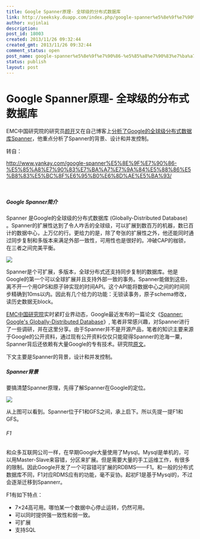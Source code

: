 ```yaml
---
title: Google Spanner原理- 全球级的分布式数据库
link: http://seeksky.duapp.com/index.php/google-spanner%e5%8e%9f%e7%90%86-%e5%85%a8%e7%90%83%e7%ba%a7%e7%9a%84%e5%88%86%e5%b8%83%e5%bc%8f%e6%95%b0%e6%8d%ae%e5%ba%93/
author: xujinlai
description: 
post_id: 18003
created: 2013/11/26 09:32:44
created_gmt: 2013/11/26 09:32:44
comment_status: open
post_name: google-spanner%e5%8e%9f%e7%90%86-%e5%85%a8%e7%90%83%e7%ba%a7%e7%9a%84%e5%88%86%e5%b8%83%e5%bc%8f%e6%95%b0%e6%8d%ae%e5%ba%93
status: publish
layout: post
---
```


<!--Spanner 是Google的全球级的分布式数据库 (Globally-Distributed Database) 。Spanner的扩展性达到了令人咋舌的全球级，可以扩展到数百万的机器，数已百计的数据中心，上万亿的行。更给力的是，除了夸张的扩展性之外，他还能同时通过同步复制和多版本来满足外部一致性，可用性也是很好的。冲破CAP的枷锁，在三者之间完美平衡。-->

# Google Spanner原理- 全球级的分布式数据库

EMC中国研究院的研究员[颜开](http://weibo.com/yankaycom)又在自己博客上[分析了Google的全球级分布式数据库Spanner](http://www.yankay.com/google-spanner%E5%8E%9F%E7%90%86-%E5%85%A8%E7%90%83%E7%BA%A7%E7%9A%84%E5%88%86%E5%B8%83%E5%BC%8F%E6%95%B0%E6%8D%AE%E5%BA%93/)，他重点分析了Spanner的背景、设计和并发控制。

转自：

http://www.yankay.com/google-spanner%E5%8E%9F%E7%90%86-%E5%85%A8%E7%90%83%E7%BA%A7%E7%9A%84%E5%88%86%E5%B8%83%E5%BC%8F%E6%95%B0%E6%8D%AE%E5%BA%93/

 

##### Google Spanner简介

Spanner 是Google的全球级的分布式数据库 (Globally-Distributed Database) 。Spanner的扩展性达到了令人咋舌的全球级，可以扩展到数百万的机器，数已百计的数据中心，上万亿的行。更给力的是，除了夸张的扩展性之外，他还能同时通过同步复制和多版本来满足外部一致性，可用性也是很好的。冲破CAP的枷锁，在三者之间完美平衡。

![](http://yankaycom-wordpress.stor.sinaapp.com/uploads/2012/12/13479630216652_f.jpg)

Spanner是个可扩展，多版本，全球分布式还支持同步复制的数据库。他是Google的第一个可以全球扩展并且支持外部一致的事务。Spanner能做到这些，离不开一个用GPS和原子钟实现的时间API。这个API能将数据中心之间的时间同步精确到10ms以内。因此有几个给力的功能：无锁读事务，原子schema修改，读历史数据无block。

[EMC中国研究院](http://qing.weibo.com/2294942122/88ca09aa3300221n.html)实时紧盯业界动态，Google最近发布的一篇论文《[Spanner: Google's Globally-Distributed Database](http://research.google.com/archive/spanner.html)》, 笔者非常感兴趣，对Spanner进行了一些调研，并在这里分享。由于Spanner并不是开源产品，笔者的知识主要来源于Google的公开资料，通过现有公开资料仅仅只能窥得Spanner的沧海一粟，Spanner背后还依赖有大量Google的专有技术。研究院[原文](http://qing.weibo.com/2294942122/88ca09aa3300221n.html)。

下文主要是Spanner的背景，设计和并发控制。

##### Spanner背景

要搞清楚Spanner原理，先得了解Spanner在Google的定位。

![](http://yankaycom-wordpress.stor.sinaapp.com/uploads/2012/12/13479632808586_f.jpg)

从上图可以看到。Spanner位于F1和GFS之间，承上启下。所以先提一提F1和GFS。

###### F1

和众多互联网公司一样，在早期Google大量使用了Mysql。Mysql是单机的，可以用Master-Slave来容错，分区来扩展。但是需要大量的手工运维工作，有很多的限制。因此Google开发了一个可容错可扩展的RDBMS——F1。和一般的分布式数据库不同，F1对应RDMS应有的功能，毫不妥协。起初F1是基于Mysql的，不过会逐渐迁移到Spannerr。

F1有如下特点：

  * 7×24高可用。哪怕某一个数据中心停止运转，仍然可用。
  * 可以同时提供强一致性和弱一致。
  * 可扩展
  * 支持SQL